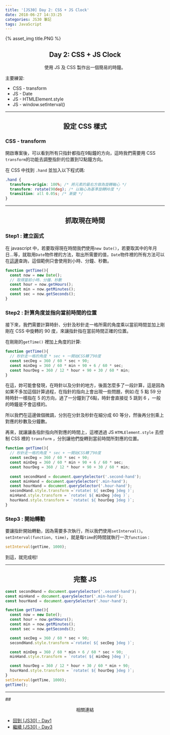 ```yaml
---
title: '[JS30] Day 2: CSS + JS Clock'
date: 2018-06-27 14:33:25
categories: JS30 筆記
tags: JavaScript
---
```


{% asset_img title.PNG %}

## <center>Day 2: CSS + JS Clock</center>
<center>使用 JS 及 CSS 製作出一個簡易的時鐘。</center>

主要練習:
* CSS - transform
* JS - Date
* JS - HTMLElement.style
* JS - window.setInterval()

---

## <center>設定 CSS 樣式</center>
### CSS - transform
開啟專案後，可以看到所有只指針都指在9點鐘的方向，這時我們需要用 CSS  `transform`的功能去調整指針的位置到12點鐘方向。

在 CSS 中找到 `.hand` 並加入以下程式碼:

```css
.hand {
  transform-origin: 100%; /* 將元素的最右方做為旋轉軸心 */
  transform: rotate(90deg); /* 以軸心為基準旋轉90度 */
  transition: all 0.05s; /* 漸變 */
}
```
---

##  <center>抓取現在時間</center>
### Step1 : 建立函式
在 javascript 中，若要取得現在時間我們使用`new Date()`，若要取其中的年月日...等，就取用`Date`物件裡的方法，取出所需要的值，`Date`物件裡的所有方法可以在[這邊](https://developer.mozilla.org/zh-TW/docs/Web/JavaScript/Reference/Global_Objects/Date)查詢，這個範例只會使用到小時、分鐘、秒數。

```js
function getTime(){
  const now = new Date();
  // 取得當前小時、分鐘、秒數
  const hour = now.getHours();
  const min = now.getMinutes();
  const sec = now.getSeconds();
}
```
### Step2 : 計算角度並指向當前時間的位置
接下來，我們需要計算時針、分針及秒針走一格所需的角度乘以當前時間並加上剛剛在 CSS 中旋轉的 90 度，來讓指針指在當前時間正確的位置。

在剛剛的`getTime()` 裡加上角度的計算:
```js
function getTime(){
  // 秒針走一格的角度 * sec + 一開始CSS轉了90度
  const secDeg = 360 / 60 * sec + 90;
  const minDeg = 360 / 60 * min + 90 + 6 / 60 * sec;
  const hourDeg = 360 / 12 * hour + 90 + 30 / 60 * min;
}
```
在這，妳可能會發現，在時針以及分針的地方，後面怎麼多了一段計算，這是因為如果不多加這個計算過程，在指針的指向上會出現一些問題，例如:在 5 點 59 分時時針一樣指在 5 的方向，過了一分鐘到了6點，時針會直接從 5 跳到 6 ，一般的時鐘是不會這樣的。

所以我們在這邊做個微調，分別在分針及秒針在細分成 60 等分，然後再分別乘上對應的秒數及分鐘數。

再來，就讓讓各指針指向所對應的時間上，這裡透過 JS `HTMLElement.style` 去控制 CSS 裡的 `transform` ，分別讓他們旋轉到當前時間所對應的位置。
```js
function getTime(){
  // 秒針走一格的角度 * sec + 一開始CSS轉了90度
  const secDeg = 360 / 60 * sec + 90;
  const minDeg = 360 / 60 * min + 90 + 6 / 60 * sec;
  const hourDeg = 360 / 12 * hour + 90 + 30 / 60 * min;
  
  const secondHand = document.querySelector('.second-hand');
  const minHand = document.querySelector('.min-hand');
  const hourHand = document.querySelector('.hour-hand');
  secondHand.style.transform =`rotate( ${ secDeg }deg )`;
  minHand.style.transform = `rotate( ${ minDeg }deg )`;
  hourHand.style.transform = `rotate( ${ hourDeg }deg )`;
}
```

### Step3 : 開始轉動

要讓指針開始轉動，因為需要多次執行，所以我們使用`setInterval()`。
`setInterval(function, time)`，就是每`time`的時間就執行一次`function` : 

```js
setInterval(getTime, 1000);
```
到這，就完成啦!

---

## <center>完整 JS</center>

```js
const secondHand = document.querySelector('.second-hand');
const minHand = document.querySelector('.min-hand');
const hourHand = document.querySelector('.hour-hand');

function getTime(){
  const now = new Date();
  const hour = now.getHours();
  const min = now.getMinutes();
  const sec = now.getSeconds();

  const secDeg = 360 / 60 * sec + 90;
  secondHand.style.transform =`rotate( ${ secDeg }deg )`;

  const minDeg = 360 / 60 * min + 6 / 60 * sec + 90;
  minHand.style.transform = `rotate( ${ minDeg }deg )`;

  const hourDeg = 360 / 12 * hour + 30 / 60 * min + 90;
  hourHand.style.transform = `rotate( ${ hourDeg }deg )`;
}
setInterval(getTime, 1000);
getTime();
```

---

##<center>相關連結</center>

* [回到 [JS30] - Day1](https://yehjing.github.io/Blog/2018/js30-1.html/)
* [繼續 [JS30] - Day3](https://yehjing.github.io/Blog/2018/js30-3.html/)

